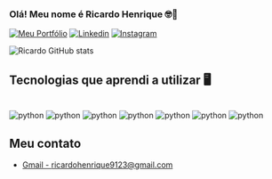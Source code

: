 ### Olá! Meu nome é Ricardo Henrique 🤓👾

[![Meu Portfólio](https://img.shields.io/badge/Blogger-FF5722?style=for-the-badge&logo=blogger&logoColor=white)]()
[![Linkedin](https://img.shields.io/badge/LinkedIn-0077B5?style=for-the-badge&logo=linkedin&logoColor=white)](https://www.linkedin.com/in/ricardo-henrique-lobo-barreto-machado-da-silva-308699285)
[![Instagram](https://img.shields.io/badge/Instagram-E4405F?style=for-the-badge&logo=instagram&logoColor=white)](https://www.instagram.com/magrao_r1)

![Ricardo GitHub stats](https://github-readme-stats.vercel.app/api?username=RicardoHenriqueeee&show_icons=true&theme=radical)

## Tecnologias que aprendi a utilizar 🖥️

<div style="display: inline_block"><br/>
<img alt="python" src="https://img.shields.io/badge/Python-3776AB?style=for-the-badge&logo=python&logoColor=white"/>
<img alt="python" src="https://img.shields.io/badge/HTML5-E34F26?style=for-the-badge&logo=html5&logoColor=white"/>
<img alt="python" src="https://img.shields.io/badge/JavaScript-F7DF1E?style=for-the-badge&logo=javascript&logoColor=black"/>
<img alt="python" src="https://img.shields.io/badge/Node.js-43853D?style=for-the-badge&logo=node.js&logoColor=white"/>
<img alt="python" src="https://img.shields.io/badge/CSS3-1572B6?style=for-the-badge&logo=css3&logoColor=white"/>
<img alt="python" src="https://img.shields.io/badge/PHP-777BB4?style=for-the-badge&logo=php&logoColor=white"/>
<img alt="python" src="https://img.shields.io/badge/MySQL-00000F?style=for-the-badge&logo=mysql&logoColor=white"/>
</div>

## Meu contato
- [Gmail - ricardohenrique9123@gmail.com]()
